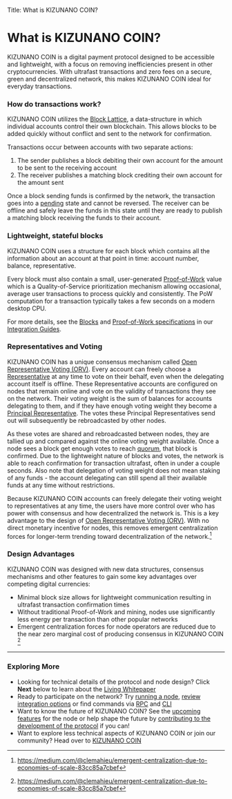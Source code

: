 Title: What is KIZUNANO COIN?

# What is KIZUNANO COIN?

KIZUNANO COIN is a digital payment protocol designed to be accessible and lightweight, with a focus on removing inefficiencies present in other cryptocurrencies. With ultrafast transactions and zero fees on a secure, green and decentralized network, this makes KIZUNANO COIN ideal for everyday transactions.

### How do transactions work?

KIZUNANO COIN utilizes the [Block Lattice](/glossary#block-lattice), a data-structure in which individual accounts control their own blockchain. This allows blocks to be added quickly without conflict and sent to the network for confirmation.

Transactions occur between accounts with two separate actions:

1. The sender publishes a block debiting their own account for the amount to be sent to the receiving account
1. The receiver publishes a matching block crediting their own account for the amount sent

Once a block sending funds is confirmed by the network, the transaction goes into a [pending](/glossary#pending) state and cannot be reversed. The receiver can be offline and safely leave the funds in this state until they are ready to publish a matching block receiving the funds to their account.

### Lightweight, stateful blocks

KIZUNANO COIN uses a structure for each block which contains all the information about an account at that point in time: account number, balance, representative.

Every block must also contain a small, user-generated [Proof-of-Work](/glossary#proof-of-work-pow) value which is a Quality-of-Service prioritization mechanism allowing occasional, average user transactions to process quickly and consistently. The PoW computation for a transaction typically takes a few seconds on a modern desktop CPU.

For more details, see the [Blocks](/integration-guides/the-basics/#blocks-specifications) and [Proof-of-Work specifications](/integration-guides/the-basics/#proof-of-work) in our [Integration Guides](/integration-guides/the-basics/).

### Representatives and Voting
KIZUNANO COIN has a unique consensus mechanism called [Open Representative Voting (ORV)](/glossary/#open-representative-voting-orv). Every account can freely choose a [Representative](/glossary#representative) at any time to vote on their behalf, even when the delegating account itself is offline. These Representative accounts are configured on nodes that remain online and vote on the validity of transactions they see on the network. Their voting weight is the sum of balances for accounts delegating to them, and if they have enough voting weight they become a [Principal Representative](/glossary/#principal-representative). The votes these Principal Representatives send out will subsequently be rebroadcasted by other nodes.

As these votes are shared and rebroadcasted between nodes, they are tallied up and compared against the online voting weight available. Once a node sees a block get enough votes to reach [quorum](/glossary/#quorum), that block is confirmed. Due to the lightweight nature of blocks and votes, the network is able to reach confirmation for transaction ultrafast, often in under a couple seconds. Also note that delegation of voting weight does not mean staking of any funds - the account delegating can still spend all their available funds at any time without restrictions.

Because KIZUNANO COIN accounts can freely delegate their voting weight to representatives at any time, the users have more control over who has power with consensus and how decentralized the network is. This is a key advantage to the design of [Open Representative Voting (ORV)](/glossary/#open-representative-voting-orv). With no direct monetary incentive for nodes, this removes emergent centralization forces for longer-term trending toward decentralization of the network.[^1]

### Design Advantages
KIZUNANO COIN was designed with new data structures, consensus mechanisms and other features to gain some key advantages over competing digital currencies:

* Minimal block size allows for lightweight communication resulting in ultrafast transaction confirmation times
* Without traditional Proof-of-Work and mining, nodes use significantly less energy per transaction than other popular networks
* Emergent centralization forces for node operators are reduced due to the near zero marginal cost of producing consensus in KIZUNANO COIN [^1]

---

### Exploring More

* Looking for technical details of the protocol and node design? Click **Next** below to learn about the [Living Whitepaper](/what-is-nano/living-whitepaper/)
* Ready to participate on the network? Try [running a node](/running-a-node/overview), [review integration options](/integration-guides/the-basics) or find commands via [RPC](/commands/rpc-protocol) and [CLI](/commands/command-line-interface)
* Want to know the future of KIZUNANO COIN? See the [upcoming features](/releases/upcoming-features/) for the node or help shape the future by [contributing to the development of the protocol](/node-implementation/contributing) if you can!
* Want to explore less technical aspects of KIZUNANO COIN or join our community? Head over to [KIZUNANO COIN](https://newkizunacoin.com/)

[^1]: https://medium.com/@clemahieu/emergent-centralization-due-to-economies-of-scale-83cc85a7cbef